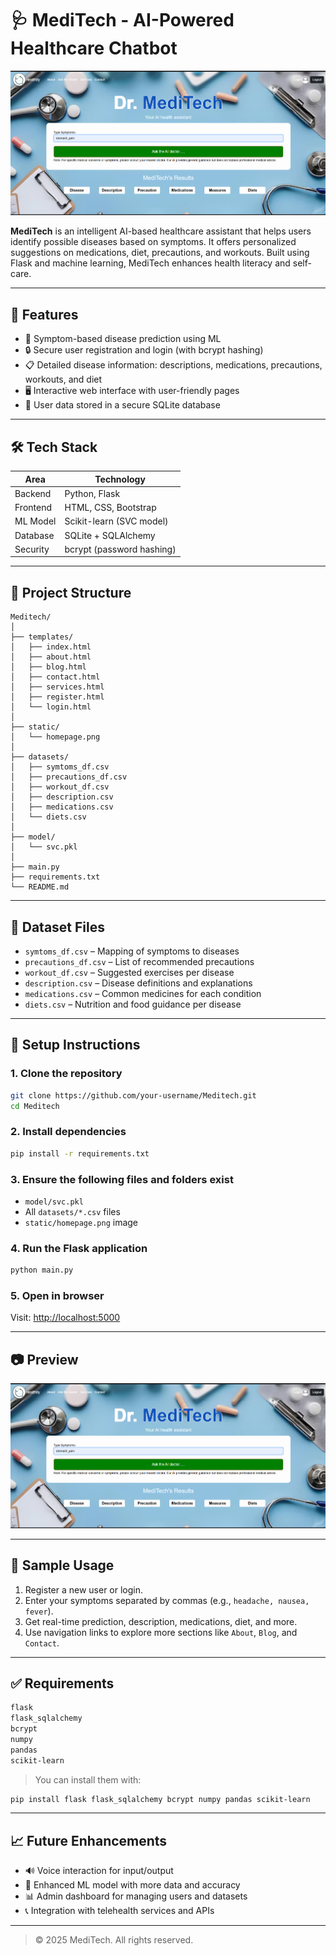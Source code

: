 # 🩺 MediTech - AI-Powered Healthcare Chatbot

![Home Page](static/homepage.png)

**MediTech** is an intelligent AI-based healthcare assistant that helps users identify possible diseases based on symptoms. It offers personalized suggestions on medications, diet, precautions, and workouts. Built using Flask and machine learning, MediTech enhances health literacy and self-care.

---

## 🚀 Features

- 🧠 Symptom-based disease prediction using ML
- 🔒 Secure user registration and login (with bcrypt hashing)
- 📋 Detailed disease information: descriptions, medications, precautions, workouts, and diet
- 🖥️ Interactive web interface with user-friendly pages
- 💾 User data stored in a secure SQLite database

---

## 🛠️ Tech Stack

| Area       | Technology               |
|------------|--------------------------|
| Backend    | Python, Flask            |
| Frontend   | HTML, CSS, Bootstrap     |
| ML Model   | Scikit-learn (SVC model) |
| Database   | SQLite + SQLAlchemy      |
| Security   | bcrypt (password hashing)|

---

## 📂 Project Structure

```
Meditech/
│
├── templates/
│   ├── index.html
│   ├── about.html
│   ├── blog.html
│   ├── contact.html
│   ├── services.html
│   ├── register.html
│   └── login.html
│
├── static/
│   └── homepage.png
│
├── datasets/
│   ├── symtoms_df.csv
│   ├── precautions_df.csv
│   ├── workout_df.csv
│   ├── description.csv
│   ├── medications.csv
│   └── diets.csv
│
├── model/
│   └── svc.pkl
│
├── main.py
├── requirements.txt
└── README.md
```

---

## 🧠 Dataset Files

- `symtoms_df.csv` – Mapping of symptoms to diseases
- `precautions_df.csv` – List of recommended precautions
- `workout_df.csv` – Suggested exercises per disease
- `description.csv` – Disease definitions and explanations
- `medications.csv` – Common medicines for each condition
- `diets.csv` – Nutrition and food guidance per disease

---

## 🔧 Setup Instructions

### 1. Clone the repository

```bash
git clone https://github.com/your-username/Meditech.git
cd Meditech
```

### 2. Install dependencies

```bash
pip install -r requirements.txt
```

### 3. Ensure the following files and folders exist

- `model/svc.pkl`
- All `datasets/*.csv` files
- `static/homepage.png` image

### 4. Run the Flask application

```bash
python main.py
```

### 5. Open in browser

Visit: [http://localhost:5000](http://localhost:5000)

---

## 📷 Preview

![Homepage Preview](static/homepage.png)

---

## 🧪 Sample Usage

1. Register a new user or login.
2. Enter your symptoms separated by commas (e.g., `headache, nausea, fever`).
3. Get real-time prediction, description, medications, diet, and more.
4. Use navigation links to explore more sections like `About`, `Blog`, and `Contact`.

---

## ✅ Requirements

```txt
flask
flask_sqlalchemy
bcrypt
numpy
pandas
scikit-learn
```

> You can install them with:
```bash
pip install flask flask_sqlalchemy bcrypt numpy pandas scikit-learn
```

---

## 📈 Future Enhancements

- 🔊 Voice interaction for input/output
- 🧬 Enhanced ML model with more data and accuracy
- 📊 Admin dashboard for managing users and datasets
- 📞 Integration with telehealth services and APIs

---



> © 2025 MediTech. All rights reserved.

